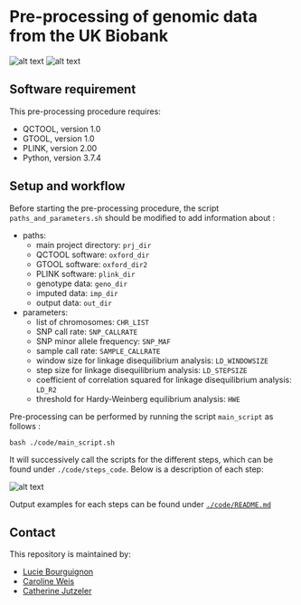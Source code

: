# Pre-processing of genomic data from the UK Biobank

![alt text](https://github.com/lbourguignon/Preprocessing_UKBiobank_genotype500k/blob/master/MLCB_logo.png?raw=true)
![alt text](https://github.com/lbourguignon/Preprocessing_UKBiobank_genotype500k/blob/master/UK_biobank_logo.png?raw=true)

## Software requirement

This pre-processing procedure requires:
* QCTOOL, version 1.0
* GTOOL, version 1.0
* PLINK, version 2.00
* Python, version 3.7.4

## Setup and workflow

Before starting the pre-processing procedure, the script `paths_and_parameters.sh` should be modified to add information about :
* paths:
	* main project directory: `prj_dir`
	* QCTOOL software: `oxford_dir`
	* GTOOL software: `oxford_dir2`
	* PLINK software: `plink_dir`
	* genotype data: `geno_dir`
	* imputed data: `imp_dir`
	* output data: `out_dir`
* parameters:
	* list of chromosomes: `CHR_LIST`
	* SNP call rate: `SNP_CALLRATE`
	* SNP minor allele frequency: `SNP_MAF`
	* sample call rate: `SAMPLE_CALLRATE`
	* window size for linkage disequilibrium analysis: `LD_WINDOWSIZE`
	* step size for linkage disequilibrium analysis: `LD_STEPSIZE`
	* coefficient of correlation squared for linkage disequilibrium analysis: `LD_R2`
	* threshold for Hardy-Weinberg equilibrium analysis: `HWE`

Pre-processing can be performed by running the script `main_script` as follows :

```
bash ./code/main_script.sh
```

It will successively call the scripts for the different steps, which can be found under `./code/steps_code`. Below is a description of each step:

![alt text](https://github.com/lbourguignon/Preprocessing_UKBiobank_genotype500k/blob/master/flowchart/description_steps.png?raw=true)

Output examples for each steps can be found under [`./code/README.md`](https://github.com/lbourguignon/Preprocessing_UKBiobank_genotype500k/tree/master/code)


## Contact

This repository is maintained by:
* [Lucie Bourguignon](https://github.com/lbourguignon)
* [Caroline Weis](https://github.com/cvweis)
* [Catherine Jutzeler](https://github.com/jutzca)